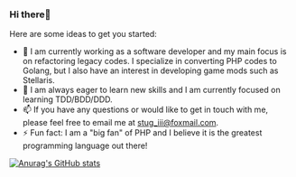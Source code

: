 ### Hi there👋


Here are some ideas to get you started:  

- 🔭 I am currently working as a software developer and my main focus is on refactoring legacy codes. I specialize in converting PHP codes to Golang, but I also have an interest in developing game mods such as Stellaris.  
- 🌱 I am always eager to learn new skills and I am currently focused on learning TDD/BDD/DDD.  
- 📫 If you have any questions or would like to get in touch with me, please feel free to email me at stug_iii@foxmail.com.  
- ⚡ Fun fact: I am a "big fan" of PHP and I believe it is the greatest programming language out there! 

[![Anurag's GitHub stats](https://github-readme-stats.vercel.app/api?username=StuGRua)](https://github.com/anuraghazra/github-readme-stats)


